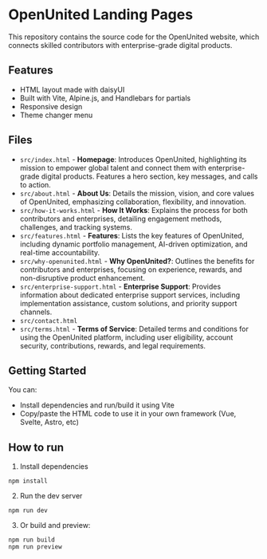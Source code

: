 # OpenUnited Landing Pages

This repository contains the source code for the OpenUnited website, which connects skilled contributors with enterprise-grade digital products.

## Features

- HTML layout made with daisyUI
- Built with Vite, Alpine.js, and Handlebars for partials
- Responsive design
- Theme changer menu

## Files

- `src/index.html` - **Homepage**: Introduces OpenUnited, highlighting its mission to empower global talent and connect them with enterprise-grade digital products. Features a hero section, key messages, and calls to action.
- `src/about.html` - **About Us**: Details the mission, vision, and core values of OpenUnited, emphasizing collaboration, flexibility, and innovation.
- `src/how-it-works.html` - **How It Works**: Explains the process for both contributors and enterprises, detailing engagement methods, challenges, and tracking systems.
- `src/features.html` - **Features**: Lists the key features of OpenUnited, including dynamic portfolio management, AI-driven optimization, and real-time accountability.
- `src/why-openunited.html` - **Why OpenUnited?**: Outlines the benefits for contributors and enterprises, focusing on experience, rewards, and non-disruptive product enhancement.
- `src/enterprise-support.html` - **Enterprise Support**: Provides information about dedicated enterprise support services, including implementation assistance, custom solutions, and priority support channels.
- `src/contact.html`
- `src/terms.html` - **Terms of Service**: Detailed terms and conditions for using the OpenUnited platform, including user eligibility, account security, contributions, rewards, and legal requirements.

## Getting Started

You can:

- Install dependencies and run/build it using Vite
- Copy/paste the HTML code to use it in your own framework (Vue, Svelte, Astro, etc)

## How to run

1. Install dependencies

```
npm install
```

2. Run the dev server

```
npm run dev
```

3. Or build and preview:

```
npm run build
npm run preview
```
